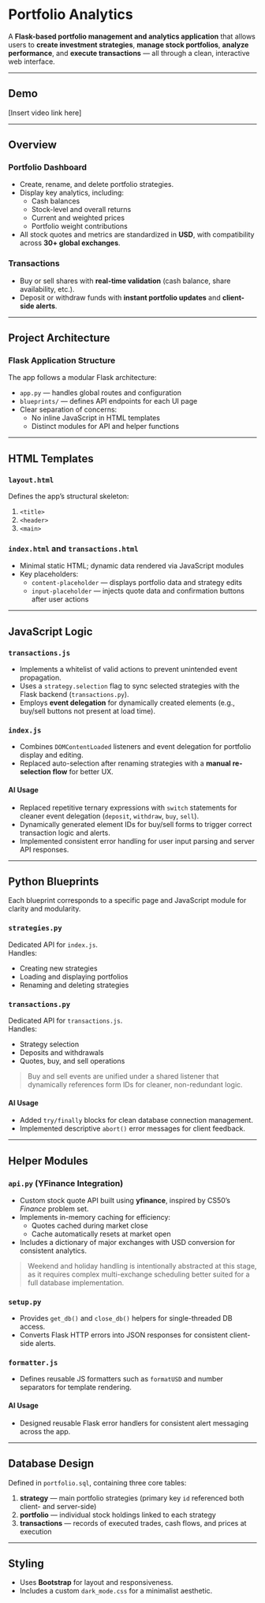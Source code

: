 # Portfolio Analytics

A **Flask-based portfolio management and analytics application** that allows users to **create investment strategies**, **manage stock portfolios**, **analyze performance**, and **execute transactions** — all through a clean, interactive web interface.

---

## Demo

[Insert video link here]

---

## Overview

### Portfolio Dashboard

- Create, rename, and delete portfolio strategies.  
- Display key analytics, including:
  - Cash balances  
  - Stock-level and overall returns  
  - Current and weighted prices  
  - Portfolio weight contributions  
- All stock quotes and metrics are standardized in **USD**, with compatibility across **30+ global exchanges**.

### Transactions

- Buy or sell shares with **real-time validation** (cash balance, share availability, etc.).  
- Deposit or withdraw funds with **instant portfolio updates** and **client-side alerts**.

---

## Project Architecture

### Flask Application Structure

The app follows a modular Flask architecture:

- `app.py` — handles global routes and configuration  
- `blueprints/` — defines API endpoints for each UI page  
- Clear separation of concerns:
  - No inline JavaScript in HTML templates  
  - Distinct modules for API and helper functions

---

## HTML Templates

### `layout.html`

Defines the app’s structural skeleton:
1. `<title>`  
2. `<header>`  
3. `<main>`

### `index.html` and `transactions.html`

- Minimal static HTML; dynamic data rendered via JavaScript modules  
- Key placeholders:
  - `content-placeholder` — displays portfolio data and strategy edits  
  - `input-placeholder` — injects quote data and confirmation buttons after user actions  

---

## JavaScript Logic

### `transactions.js`

- Implements a whitelist of valid actions to prevent unintended event propagation.  
- Uses a `strategy.selection` flag to sync selected strategies with the Flask backend (`transactions.py`).  
- Employs **event delegation** for dynamically created elements (e.g., buy/sell buttons not present at load time).  

### `index.js`

- Combines `DOMContentLoaded` listeners and event delegation for portfolio display and editing.  
- Replaced auto-selection after renaming strategies with a **manual re-selection flow** for better UX.  

#### AI Usage

- Replaced repetitive ternary expressions with `switch` statements for cleaner event delegation (`deposit`, `withdraw`, `buy`, `sell`).  
- Dynamically generated element IDs for buy/sell forms to trigger correct transaction logic and alerts.  
- Implemented consistent error handling for user input parsing and server API responses.  

---

## Python Blueprints

Each blueprint corresponds to a specific page and JavaScript module for clarity and modularity.

### `strategies.py`

Dedicated API for `index.js`.  
Handles:

- Creating new strategies  
- Loading and displaying portfolios  
- Renaming and deleting strategies  

### `transactions.py`

Dedicated API for `transactions.js`.  
Handles:

- Strategy selection  
- Deposits and withdrawals  
- Quotes, buy, and sell operations  

> Buy and sell events are unified under a shared listener that dynamically references form IDs for cleaner, non-redundant logic.

#### AI Usage

- Added `try/finally` blocks for clean database connection management.  
- Implemented descriptive `abort()` error messages for client feedback.  

---

## Helper Modules

### `api.py` (YFinance Integration)

- Custom stock quote API built using **yfinance**, inspired by CS50’s *Finance* problem set.  
- Implements in-memory caching for efficiency:
  - Quotes cached during market close  
  - Cache automatically resets at market open  
- Includes a dictionary of major exchanges with USD conversion for consistent analytics.  

> Weekend and holiday handling is intentionally abstracted at this stage, as it requires complex multi-exchange scheduling better suited for a full database implementation.  

### `setup.py`

- Provides `get_db()` and `close_db()` helpers for single-threaded DB access.  
- Converts Flask HTTP errors into JSON responses for consistent client-side alerts.  

### `formatter.js`

- Defines reusable JS formatters such as `formatUSD` and number separators for template rendering.  

#### AI Usage

- Designed reusable Flask error handlers for consistent alert messaging across the app.  

---

## Database Design

Defined in `portfolio.sql`, containing three core tables:

1. **strategy** — main portfolio strategies (primary key `id` referenced both client- and server-side)  
2. **portfolio** — individual stock holdings linked to each strategy  
3. **transactions** — records of executed trades, cash flows, and prices at execution  

---

## Styling

- Uses **Bootstrap** for layout and responsiveness.  
- Includes a custom `dark_mode.css` for a minimalist aesthetic.  
